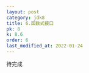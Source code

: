 ```yaml
---
layout: post
category: jdk8
title: 6.函数式接口
pk: 8
k: 8.6
order: 6
last_modified_at: 2022-01-24
---
```


待完成
